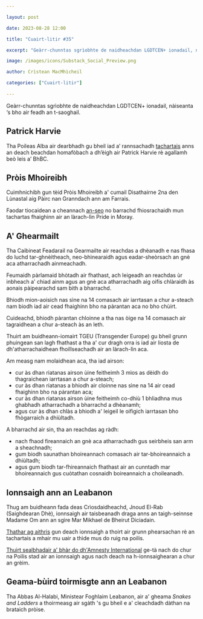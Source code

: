 ```yaml
---

layout: post

date: 2023-08-28 12:00

title: "Cuairt-litir #35"

excerpt: "Geàrr-chunntas sgrìobhte de naidheachdan LGDTCEN+ ionadail, nàiseanta ‘s bho air feadh an t-saoghail."

image: /images/icons/Substack_Social_Preview.png

author: Crìstean MacMhìcheil

categories: ["Cuairt-litir"]
  
---
```


Geàrr-chunntas sgrìobhte de naidheachdan LGDTCEN+ ionadail, nàiseanta ‘s bho air feadh an t-saoghail.

## Patrick Harvie

Tha Poileas Alba air dearbhadh gu bheil iad a’ rannsachadh [tachartais](https://angeidhealur.scot/2023-08-24-cuairt-litir-34/) anns an deach beachdan homafòbach a dh’èigh air Patrick Harvie rè agallamh beò leis a’ BhBC.

## Pròis Mhoireibh

Cuimhnichibh gun tèid Pròis Mhoireibh a' cumail Disathairne 2na den Lùnastal aig Pàirc nan Granndach ann am Farrais.

Faodar tiocaidean a cheannach [an-seo](https://www.tickettailor.com/events/prideinmoray1/954283) no barrachd fhiosrachaidh mun tachartas fhaighinn air an làrach-lìn Pride in Moray.

## A' Ghearmailt

Tha Caibineat Feadarail na Gearmailte air reachdas a dhèanadh e nas fhasa do luchd tar-ghnèitheach, neo-bhìnearaidh agus eadar-sheòrsach an gnè aca atharrachadh ainmeachadh.

Feumaidh pàrlamaid bhòtadh air fhathast, ach leigeadh an reachdas ùr inbheach a' chiad ainm agus an gnè aca atharrachadh aig oifis chlàraidh às aonais pàipearachd sam bith a bharrachd.

Bhiodh mion-aoisich nas sìne na 14 comasach air iarrtasan a chur a-steach nam biodh iad air cead fhaighinn bho na pàrantan aca no bho chùirt.

Cuideachd, bhiodh pàrantan chloinne a tha nas òige na 14 comasach air tagraidhean a chur a-steach às an leth.

Thuirt am buidheann-iomairt TGEU (Transgender Europe) gu bheil grunn phuingean san lagh fhathast a tha a' cur dragh orra is iad air liosta de dh'atharrachaidhean fhoillseachadh air an làrach-lìn aca.

Am measg nam molaidhean aca, tha iad airson:
* cur às dhan riatanas airson ùine feitheimh 3 mìos as dèidh do thagraichean iarrtasan a chur a-steach;
* cur às dhan riatanas a bhiodh air cloinne nas sìne na 14 air cead fhaighinn bho na pàrantan aca;
* cur às dhan riatanas airson ùine feitheimh co-dhiù 1 bhliadhna mus ghabhadh atharrachadh a bharrachd a dhèanamh;
* agus cur às dhan chlàs a bhiodh a' leigeil le oifigich iarrtasan bho fhògarraich a dhiùltadh.

A bharrachd air sin, tha an reachdas ag ràdh:
* nach fhaod fireannaich an gnè aca atharrachadh gus seirbheis san arm a sheachnadh;
* gum biodh saunathan bhoireannach comasach air tar-bhoireannaich a dhiùltadh;
* agus gum biodh tar-fhireannaich fhathast air an cunntadh mar bhoireannaich gus cuòtathan cosnaidh boireannaich a choileanadh.

## Ionnsaigh ann an Leabanon

Thug am buidheann fada deas Crìosdaidheachd, Jnoud El-Rab (Saighdearan Dhè), ionnsaigh air taisbeanadh draga anns an taigh-seinnse Madame Om ann an sgìre Mar Mikhael de Bheirut Diciadain.

[Thathar ag aithris](https://www.thepinknews.com/2023/08/25/beirut-bar-attack-madame-om-lebanon-soldiers-of-god-lgbtq/) gun deach ionnsaigh a thoirt air grunn phearsachan rè an tachartais a mhair mu uair a thìde mus do ruig na poilis.

[Thuirt sealbhadair a' bhàr do dh'Amnesty International](https://www.amnesty.org/en/latest/news/2023/08/lebanon-attack-on-lgbti-bar-another-ominous-sign-of-deteriorating-rights-situation/) ge-tà nach do chur na Poilis stad air an ionnsaigh agus nach deach na h-ionnsaighearan a chur an grèim.

## Geama-bùird toirmisgte ann an Leabanon

Tha Abbas Al-Halabi, Ministear Foghlaim Leabanon, air a' gheama _Snakes and Ladders_ a thoirmeasg air sgàth 's gu bheil e a' cleachdadh dàthan na brataich pròise.
